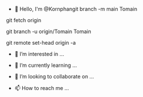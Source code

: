 - 👋 Hello, I'm @Kornphangit branch -m main Tomain

git fetch origin

git branch -u origin/Tomain Tomain

git remote set-head origin -a

- 👀 I’m interested in ...

- 🌱 I’m currently learning ...

- 💞️ I’m looking to collaborate on ...

- 📫 How to reach me ...

<!---

Kornphan/Kornphan is a ✨ special ✨ repository because its `README.md` (this file) appears on your GitHub profile.

You can click the Preview link to take a look at your changes.

--->
